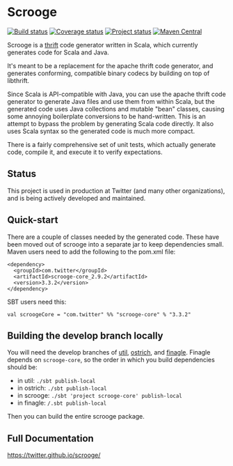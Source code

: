 # Scrooge

[![Build status](https://travis-ci.org/twitter/scrooge.svg?branch=develop)](https://travis-ci.org/twitter/scrooge)
[![Coverage status](https://img.shields.io/coveralls/twitter/scrooge/develop.svg)](https://coveralls.io/r/twitter/scrooge?branch=develop)
[![Project status](https://img.shields.io/badge/status-active-brightgreen.svg)](#status)
[![Maven Central](https://img.shields.io/maven-central/v/com.twitter/scrooge_2.11.svg)](https://maven-badges.herokuapp.com/maven-central/com.twitter/scrooge_2.11)

Scrooge is a [thrift](https://thrift.apache.org/) code generator written in
Scala, which currently generates code for Scala and Java.

It's meant to be a replacement for the apache thrift code generator, and
generates conforming, compatible binary codecs by building on top of
libthrift.

Since Scala is API-compatible with Java, you can use the apache thrift code
generator to generate Java files and use them from within Scala, but the
generated code uses Java collections and mutable "bean" classes, causing some
annoying boilerplate conversions to be hand-written. This is an attempt to
bypass the problem by generating Scala code directly. It also uses Scala
syntax so the generated code is much more compact.

There is a fairly comprehensive set of unit tests, which actually generate
code, compile it, and execute it to verify expectations.

## Status

This project is used in production at Twitter (and many other organizations),
and is being actively developed and maintained.

## Quick-start

There are a couple of classes needed by the generated code. These have been
moved out of scrooge into a separate jar to keep dependencies small.
Maven users need to add the following to the pom.xml file:

    <dependency>
      <groupId>com.twitter</groupId>
      <artifactId>scrooge-core_2.9.2</artifactId>
      <version>3.3.2</version>
    </dependency>

SBT users need this:

    val scroogeCore = "com.twitter" %% "scrooge-core" % "3.3.2"

## Building the develop branch locally

You will need the develop branches of [util](https://github.com/twitter/util),
[ostrich](https://github.com/twitter/ostrich),
and [finagle](https://github.com/twitter/finagle).
Finagle depends on `scrooge-core`, so the order in which you build dependencies
should be:

* in util: `./sbt publish-local`
* in ostrich: `./sbt publish-local`
* in scrooge: `./sbt 'project scrooge-core' publish-local`
* in finagle: `/.sbt publish-local`

Then you can build the entire scrooge package.

## Full Documentation

<https://twitter.github.io/scrooge/>
